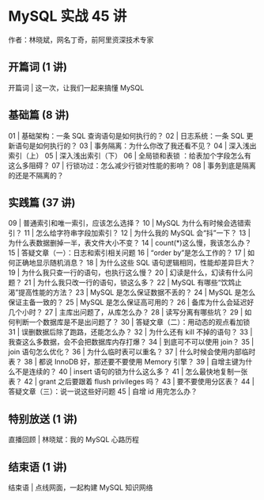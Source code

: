 # MySQL 实战 45 讲

作者：林晓斌，网名丁奇，前阿里资深技术专家

## 开篇词 (1 讲)

开篇词 | 这一次，让我们一起来搞懂 MySQL

## 基础篇 (8 讲)

01 | 基础架构：一条 SQL 查询语句是如何执行的？
02 | 日志系统：一条 SQL 更新语句是如何执行的？
03 | 事务隔离：为什么你改了我还看不见？
04 | 深入浅出索引（上）
05 | 深入浅出索引（下）
06 | 全局锁和表锁 ：给表加个字段怎么有这么多阻碍？
07 | 行锁功过：怎么减少行锁对性能的影响？
08 | 事务到底是隔离的还是不隔离的？

## 实践篇 (37 讲)

09 | 普通索引和唯一索引，应该怎么选择？
10 | MySQL 为什么有时候会选错索引？
11 | 怎么给字符串字段加索引？
12 | 为什么我的 MySQL 会“抖”一下？
13 | 为什么表数据删掉一半，表文件大小不变？
14 | count(\*)这么慢，我该怎么办？
15 | 答疑文章（一）：日志和索引相关问题
16 | “order by”是怎么工作的？
17 | 如何正确地显示随机消息？
18 | 为什么这些 SQL 语句逻辑相同，性能却差异巨大？
19 | 为什么我只查一行的语句，也执行这么慢？
20 | 幻读是什么，幻读有什么问题？
21 | 为什么我只改一行的语句，锁这么多？
22 | MySQL 有哪些“饮鸩止渴”提高性能的方法？
23 | MySQL 是怎么保证数据不丢的？
24 | MySQL 是怎么保证主备一致的？
25 | MySQL 是怎么保证高可用的？
26 | 备库为什么会延迟好几个小时？
27 | 主库出问题了，从库怎么办？
28 | 读写分离有哪些坑？
29 | 如何判断一个数据库是不是出问题了？
30 | 答疑文章（二）：用动态的观点看加锁
31 | 误删数据后除了跑路，还能怎么办？
32 | 为什么还有 kill 不掉的语句？
33 | 我查这么多数据，会不会把数据库内存打爆？
34 | 到底可不可以使用 join？
35 | join 语句怎么优化？
36 | 为什么临时表可以重名？
37 | 什么时候会使用内部临时表？
38 | 都说 InnoDB 好，那还要不要使用 Memory 引擎？
39 | 自增主键为什么不是连续的？
40 | insert 语句的锁为什么这么多？
41 | 怎么最快地复制一张表？
42 | grant 之后要跟着 flush privileges 吗？
43 | 要不要使用分区表？
44 | 答疑文章（三）：说一说这些好问题
45 | 自增 id 用完怎么办？

## 特别放送 (1 讲)

直播回顾 | 林晓斌：我的 MySQL 心路历程

## 结束语 (1 讲)

结束语 | 点线网面，一起构建 MySQL 知识网络
